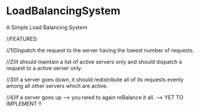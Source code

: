 # LoadBalancingSystem
A Simple Load Balancing System


//FEATURES:

//1)Dispatch the request to the server having the lowest number of requests.

//2)It should maintain a list of active servers only and should dispatch a request to a active server only.

//3)If a server goes down, it should redistribute all of its requests evenly among all other servers which are active.

//4)If a server goes up --> you need to again reBalance it all. --> YET TO IMPLEMENT !!
